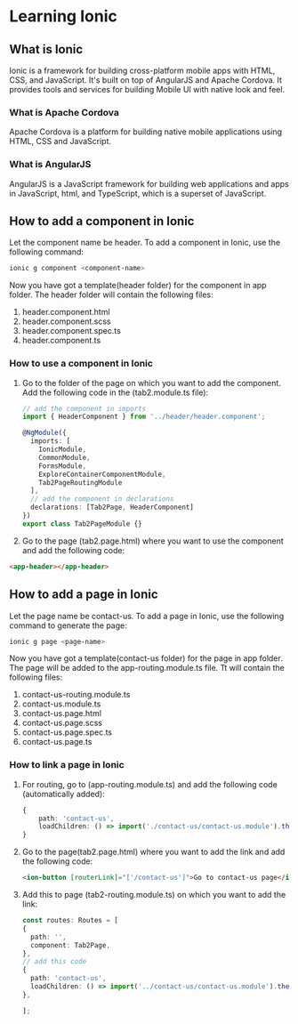 # Learning Ionic

## What is Ionic

Ionic is a framework for building cross-platform mobile apps with HTML, CSS, and JavaScript. It's built on top of AngularJS and Apache Cordova. It provides tools and services for building Mobile UI with native look and feel.

### What is Apache Cordova

Apache Cordova is a platform for building native mobile applications using HTML, CSS and JavaScript.

### What is AngularJS

AngularJS is a JavaScript framework for building web applications and apps in JavaScript, html, and TypeScript, which is a superset of JavaScript.

## How to add a component in Ionic

Let the component name be header.
To add a component in Ionic, use the following command:

```bash
ionic g component <component-name>
```

Now you have got a template(header folder) for the component in app folder.
The header folder will contain the following files:

1. header.component.html
2. header.component.scss
3. header.component.spec.ts
4. header.component.ts

### How to use a component in Ionic

1. Go to the folder of the page on which you want to add the component. Add the following code in the (tab2.module.ts file):
  
    ```typescript
    // add the component in imports
    import { HeaderComponent } from '../header/header.component';

    @NgModule({
      imports: [
        IonicModule,
        CommonModule,
        FormsModule,
        ExploreContainerComponentModule,
        Tab2PageRoutingModule
      ],
      // add the component in declarations
      declarations: [Tab2Page, HeaderComponent]
    })
    export class Tab2PageModule {}
    ```

2. Go to the page (tab2.page.html) where you want to use the component and add the following code:

  ```html
  <app-header></app-header>
  ```

## How to add a page in Ionic

Let the page name be contact-us.
To add a page in Ionic, use the following command to generate the page:

```bash
ionic g page <page-name>
```

Now you have got a template(contact-us folder) for the page in app folder.
The page will be added to the app-routing.module.ts file.
Tt will contain the following files:

1. contact-us-routing.module.ts
2. contact-us.module.ts
3. contact-us.page.html
4. contact-us.page.scss
5. contact-us.page.spec.ts
6. contact-us.page.ts

### How to link a page in Ionic

1. For routing, go to (app-routing.module.ts) and add the following code (automatically added):

    ```typescript
    {
        path: 'contact-us',
        loadChildren: () => import('./contact-us/contact-us.module').then( m => m.ContactUsPageModule)
    }
    ```

2. Go to the page(tab2.page.html) where you want to add the link and add the following code:

    ```html
    <ion-button [routerLink]="['/contact-us']">Go to contact-us page</ion-button>
    ```

3. Add this to page (tab2-routing.module.ts) on which you want to add the link:

    ```typescript
    const routes: Routes = [
    {
      path: '',
      component: Tab2Page,
    },
    // add this code
    {
      path: 'contact-us',
      loadChildren: () => import('../contact-us/contact-us.module').then( m => m.ContactUsPageModule)
    },

    ];
    ```
